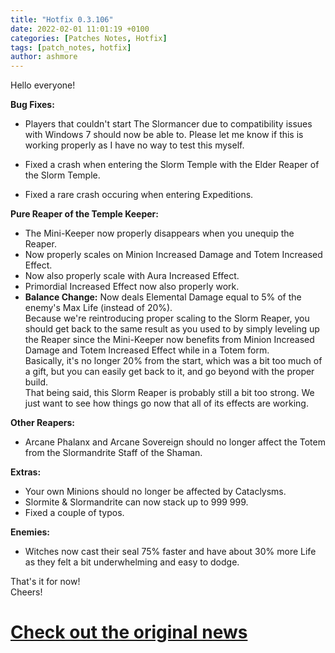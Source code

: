 ```yaml
---
title: "Hotfix 0.3.106"
date: 2022-02-01 11:01:19 +0100
categories: [Patches Notes, Hotfix]
tags: [patch_notes, hotfix]
author: ashmore
---
```

Hello everyone!  
  
**Bug Fixes:**  
- Players that couldn't start The Slormancer due to compatibility issues with Windows 7 should now be able to. Please let me know if this is working properly as I have no way to test this myself.  
  
- Fixed a crash when entering the Slorm Temple with the Elder Reaper of the Slorm Temple.  
- Fixed a rare crash occuring when entering Expeditions.  
  
**Pure Reaper of the Temple Keeper:**  
- The Mini-Keeper now properly disappears when you unequip the Reaper.  
- Now properly scales on Minion Increased Damage and Totem Increased Effect.  
- Now also properly scale with Aura Increased Effect.  
- Primordial Increased Effect now also properly work.  
- **Balance Change:** Now deals Elemental Damage equal to 5% of the enemy's Max Life (instead of 20%).  
Because we're reintroducing proper scaling to the Slorm Reaper, you should get back to the same result as you used to by simply leveling up the Reaper since the Mini-Keeper now benefits from Minion Increased Damage and Totem Increased Effect while in a Totem form.  
Basically, it's no longer 20% from the start, which was a bit too much of a gift, but you can easily get back to it, and go beyond with the proper build.  
That being said, this Slorm Reaper is probably still a bit too strong. We just want to see how things go now that all of its effects are working.  
  
**Other Reapers:**  
- Arcane Phalanx and Arcane Sovereign should no longer affect the Totem from the Slormandrite Staff of the Shaman.  
  
**Extras:**  
- Your own Minions should no longer be affected by Cataclysms.  
- Slormite & Slormandrite can now stack up to 999 999.  
- Fixed a couple of typos.  
  
**Enemies:**  
- Witches now cast their seal 75% faster and have about 30% more Life as they felt a bit underwhelming and easy to dodge.  
  
  
That's it for now!  
Cheers!  
  
  


# <a href="https://steamstore-a.akamaihd.net/news/externalpost/steam_community_announcements/4237326104337218241" target="_blank">Check out the original news</a>